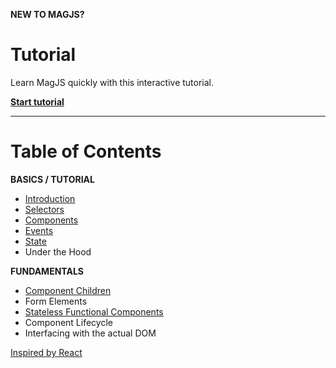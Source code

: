 **NEW TO MAGJS?**

# Tutorial

Learn MagJS quickly with this interactive tutorial.

**[Start tutorial](//github.com/magnumjs/mag.js/blob/master/examples/tutorials/build-with-magjs-tutorial-intro.md)**

<hr>


# Table of Contents

**BASICS / TUTORIAL**

- [Introduction](//github.com/magnumjs/mag.js/blob/master/examples/tutorials/build-with-magjs-tutorial-intro.md)
- [Selectors](//github.com/magnumjs/mag.js/blob/master/examples/tutorials/build-with-magjs-tutorial-selectors.md)
- [Components](https://github.com/magnumjs/mag.js/blob/master/examples/tutorials/build-with-magjs-tutorial-components.md)
- [Events](https://github.com/magnumjs/mag.js/blob/master/examples/tutorials/build-with-magjs-tutorial-events.md)
- [State](https://github.com/magnumjs/mag.js/blob/master/examples/tutorials/build-with-magjs-tutorial-state.md)
- Under the Hood

**FUNDAMENTALS**

- [Component Children](//github.com/magnumjs/mag.js/blob/master/examples/tutorials/component-children.md)
- Form Elements
- [Stateless Functional Components](//github.com/magnumjs/mag.js/blob/master/examples/tutorials/build-with-magjs-tutorial-stateless-functional-components.md)
- Component Lifecycle
- Interfacing with the actual DOM


[Inspired by React](http://buildwithreact.com/tutorial)
